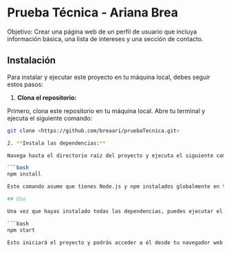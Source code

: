 # Prueba Técnica - Ariana Brea

Objetivo: Crear una página web de un perfil de usuario que incluya información básica, una lista de intereses y una sección de contacto.

## Instalación

Para instalar y ejecutar este proyecto en tu máquina local, debes seguir estos pasos:

1. **Clona el repositorio:**

Primero, clona este repositorio en tu máquina local. Abre tu terminal y ejecuta el siguiente comando:

```bash
git clone <https://github.com/breaari/pruebaTecnica.git>

2. **Instala las dependencias:**

Navega hasta el directorio raíz del proyecto y ejecuta el siguiente comando para instalar todas las dependencias necesarias:

```bash
npm install

Este comando asume que tienes Node.js y npm instalados globalmente en tu máquina.

## Uso

Una vez que hayas instalado todas las dependencias, puedes ejecutar el proyecto con el siguiente comando:

```bash
npm start

Esto iniciará el proyecto y podrás acceder a él desde tu navegador web en `http://localhost:3000`,

